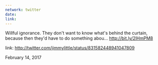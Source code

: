 ```yaml
---
network: twitter
date:
link:
---
```

Willful ignorance. They don't want to know what's behind the curtain, because then they'd have to do something abou… http://bit.ly/2lHmPM8 

link: http://twitter.com/jimmylittle/status/831582448941047809 

February 14, 2017